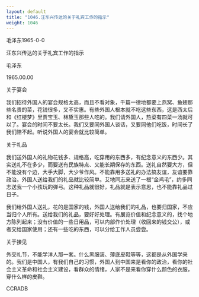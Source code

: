 ```yaml
---
layout: default
title: "1046.汪东兴传达的关于礼宾工作的指示"
weight: 1046
---
```


毛泽东1965-0-0

汪东兴传达的关于礼宾工作的指示

毛泽东

1965.00.00

关于宴会

我们招待外国人的宴会规格太高，而且不看对象，千篇一律地都要上燕窝、鱼翅那些名贵的菜，花钱很多，又不实惠。有些外国人根本就不吃这些东西，这是西太后和《红楼梦》里贾宝玉、林黛玉那些人吃的。我们请外国人，热菜有四菜一汤就可以了。宴会的时间不要太长。我们又要同外国人谈话，又要同他们吃饭，时间长了我们陪不起。听说外国人的宴会就比较简单。

关于礼品

我们送外国人的礼物花钱多、规格高，吃穿用的东西多，有纪念意义的东西少。其实送礼不在多少，而要送有民族特点、又能长期保存的东西。送礼自然要大方，但不能没有个边，大手大脚，大少爷作风。不能靠用多送礼的办法搞友谊，友谊要靠政治。外国人送给我们的礼品就比较简单。艾地同志来送了一根“金鸡毛”，约多同志送我一个小孩玩的弹弓。这种礼品就很好，礼品就是表示意思，也不能靠礼品过日子。

我们给外国人送礼，花的是国家的钱，外国人送给我们的礼品，也要归国家，不应当归个人所有。送给我们的礼品，要好好处理。有展览价值和纪念意义的，找个地方陈列起来；没有价值的一些日用品，可以内部作价处理（收回来的钱交公），或者交给国家使用；还有一些吃的东西，可以分给工作人员尝尝。

关于接见

外交礼节，不能学洋人那一套。什么黑服装、薄底皮鞋等等，这都是从外国学来的。我们是中国人，有我们自己的习惯，外国人到中国来是看你的政治，看你的社会主义革命和社会主义建设，看群众的情绪，人家不是来看你穿什么颜色的衣服，穿什么样的皮鞋。

CCRADB

